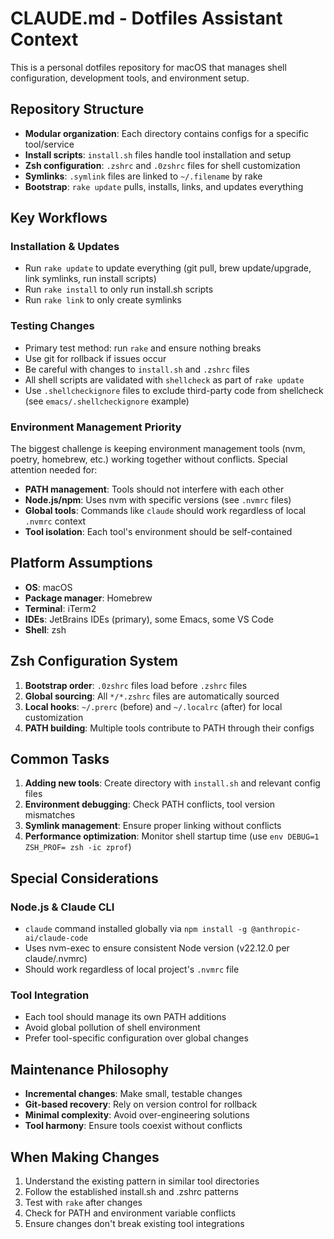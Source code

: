 # CLAUDE.md - Dotfiles Assistant Context

This is a personal dotfiles repository for macOS that manages shell configuration, development tools, and environment setup.

## Repository Structure

- **Modular organization**: Each directory contains configs for a specific tool/service
- **Install scripts**: `install.sh` files handle tool installation and setup
- **Zsh configuration**: `.zshrc` and `.0zshrc` files for shell customization
- **Symlinks**: `.symlink` files are linked to `~/.filename` by rake
- **Bootstrap**: `rake update` pulls, installs, links, and updates everything

## Key Workflows

### Installation & Updates
- Run `rake update` to update everything (git pull, brew update/upgrade, link symlinks, run install scripts)
- Run `rake install` to only run install.sh scripts
- Run `rake link` to only create symlinks

### Testing Changes
- Primary test method: run `rake` and ensure nothing breaks
- Use git for rollback if issues occur
- Be careful with changes to `install.sh` and `.zshrc` files
- All shell scripts are validated with `shellcheck` as part of `rake update`
- Use `.shellcheckignore` files to exclude third-party code from shellcheck (see `emacs/.shellcheckignore` example)

### Environment Management Priority
The biggest challenge is keeping environment management tools (nvm, poetry, homebrew, etc.) working together without conflicts. Special attention needed for:

- **PATH management**: Tools should not interfere with each other
- **Node.js/npm**: Uses nvm with specific versions (see `.nvmrc` files)
- **Global tools**: Commands like `claude` should work regardless of local `.nvmrc` context
- **Tool isolation**: Each tool's environment should be self-contained

## Platform Assumptions

- **OS**: macOS
- **Package manager**: Homebrew
- **Terminal**: iTerm2
- **IDEs**: JetBrains IDEs (primary), some Emacs, some VS Code
- **Shell**: zsh

## Zsh Configuration System

1. **Bootstrap order**: `.0zshrc` files load before `.zshrc` files
2. **Global sourcing**: All `*/*.zshrc` files are automatically sourced
3. **Local hooks**: `~/.prerc` (before) and `~/.localrc` (after) for local customization
4. **PATH building**: Multiple tools contribute to PATH through their configs

## Common Tasks

1. **Adding new tools**: Create directory with `install.sh` and relevant config files
2. **Environment debugging**: Check PATH conflicts, tool version mismatches
3. **Symlink management**: Ensure proper linking without conflicts
4. **Performance optimization**: Monitor shell startup time (use `env DEBUG=1 ZSH_PROF= zsh -ic zprof`)

## Special Considerations

### Node.js & Claude CLI
- `claude` command installed globally via `npm install -g @anthropic-ai/claude-code`
- Uses nvm-exec to ensure consistent Node version (v22.12.0 per claude/.nvmrc)
- Should work regardless of local project's `.nvmrc` file

### Tool Integration
- Each tool should manage its own PATH additions
- Avoid global pollution of shell environment
- Prefer tool-specific configuration over global changes

## Maintenance Philosophy

- **Incremental changes**: Make small, testable changes
- **Git-based recovery**: Rely on version control for rollback
- **Minimal complexity**: Avoid over-engineering solutions
- **Tool harmony**: Ensure tools coexist without conflicts

## When Making Changes

1. Understand the existing pattern in similar tool directories
2. Follow the established install.sh and .zshrc patterns
3. Test with `rake` after changes
4. Check for PATH and environment variable conflicts
5. Ensure changes don't break existing tool integrations